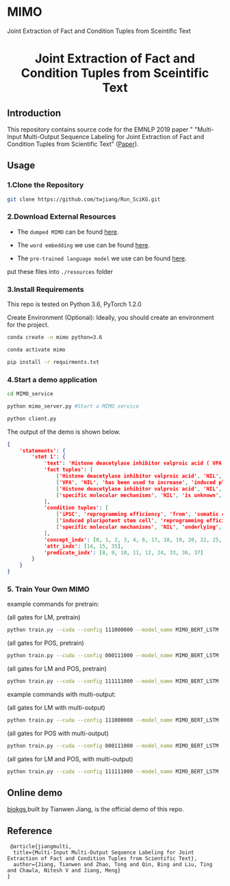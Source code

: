 # MIMO

Joint Extraction of Fact and Condition Tuples from Sceintific Text



<h1 align="center">
<p>Joint Extraction of Fact and Condition Tuples from Sceintific Text
</h1>

## Introduction
This repository contains source code for the EMNLP 2019 paper " "Multi-Input Multi-Output Sequence Labeling for Joint Extraction of Fact and Condition Tuples from Scientific Text" ([Paper](http://www.meng-jiang.com/pubs/mimo-emnlp19/mimo-emnlp19-paper.pdf)).

## Usage

### 1.Clone the Repository
```bash
git clone https://github.com/twjiang/Run_SciKG.git
```
### 2.Download External Resources

* The `dumped MIMO` can be found [here](https://www.dropbox.com/s/lc1bvoxc2wbut9t/dumped_models.pt?dl=0).

* The `word embedding` we use can be found [here](https://www.dropbox.com/sh/6yx1l8euehgw12k/AAB9mWc3m8H7niuEF7NBYUdRa?dl=0).

* The `pre-trained language model` we use can be found [here](https://www.dropbox.com/sh/q1kehix8q58sxmh/AADU35QFu1ZMuNQFTiEYWSxUa?dl=0).

put these files into `./resources` folder
### 3.Install Requirements
This repo is tested on Python 3.6, PyTorch 1.2.0

Create Environment (Optional): Ideally, you should create an environment for the project.
```bash
conda create -n mimo python=3.6

conda activate mimo

pip install -r requirments.txt
```

### 4.Start a demo application 
```bash
cd MIMO_service

python mimo_server.py #Start a MIMO service

python client.py 
```

The output of the demo is shown below.

```json
{
	'statements': {
		'stmt 1': {
			'text': 'Histone deacetylase inhibitor valproic acid ( VPA ) has been used to increase the reprogramming efficiency of induced pluripotent stem cell ( iPSC ) from somatic cells , yet the specific molecular mechanisms underlying this effect is unknown .',
			'fact tuples': [
				['Histone deacetylase inhibitor valproic acid', 'NIL', 'has been used to increase', 'induced pluripotent stem cell', 'reprogramming efficiency'],
				['VPA', 'NIL', 'has been used to increase', 'induced pluripotent stem cell', 'reprogramming efficiency'],
				['Histone deacetylase inhibitor valproic acid', 'NIL', 'has been used to increase', 'induced pluripotent stem cell', 'reprogramming'],
				['specific molecular mechanisms', 'NIL', 'is unknown', 'NIL', 'NIL']
			],
			'condition tuples': [
				['iPSC', 'reprogramming efficiency', 'from', 'somatic cells', 'NIL'],
				['induced pluripotent stem cell', 'reprogramming efficiency', 'from', 'somatic cells', 'NIL'],
				['specific molecular mechanisms', 'NIL', 'underlying', 'NIL', 'effect']
			],
			'concept_indx': [0, 1, 2, 3, 4, 6, 17, 18, 19, 20, 22, 25, 26, 30, 31, 32],
			'attr_indx': [14, 15, 35],
			'predicate_indx': [8, 9, 10, 11, 12, 24, 33, 36, 37]
		}
	}
}

```

### 5. Train Your Own MIMO

example commands for pretrain:

(all gates for LM, pretrain)
```bash
python train.py --cuda --config 111000000 --model_name MIMO_BERT_LSTM --pretrain
```


(all gates for POS, pretrain)
```bash
python train.py --cuda --config 000111000 --model_name MIMO_BERT_LSTM --pretrain
```
(all gates for LM and POS, pretrain)
```bash
python train.py --cuda --config 111111000 --model_name MIMO_BERT_LSTM --pretrain
```
example commands with multi-output:

(all gates for LM with multi-output)
```bash
python train.py --cuda --config 111000000 --model_name MIMO_BERT_LSTM
```


(all gates for POS with multi-output)
```bash
python train.py --cuda --config 000111000 --model_name MIMO_BERT_LSTM
```
(all gates for LM and POS, with multi-output)
```bash
python train.py --cuda --config 111111000 --model_name MIMO_BERT_LSTM
```



## Online demo
[biokgs](http://biokgs.com/),built by Tianwen Jiang, is the official demo of this repo.

## Reference
```
 @article{jiangmulti,
  title={Multi-Input Multi-Output Sequence Labeling for Joint Extraction of Fact and Condition Tuples from Scientific Text},
  author={Jiang, Tianwen and Zhao, Tong and Qin, Bing and Liu, Ting and Chawla, Nitesh V and Jiang, Meng}
}
```

